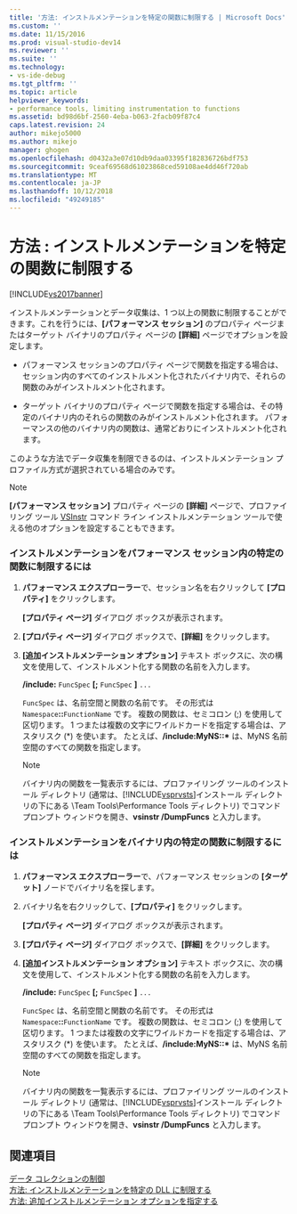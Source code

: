 ```yaml
---
title: '方法: インストルメンテーションを特定の関数に制限する | Microsoft Docs'
ms.custom: ''
ms.date: 11/15/2016
ms.prod: visual-studio-dev14
ms.reviewer: ''
ms.suite: ''
ms.technology:
- vs-ide-debug
ms.tgt_pltfrm: ''
ms.topic: article
helpviewer_keywords:
- performance tools, limiting instrumentation to functions
ms.assetid: bd98d6bf-2560-4eba-b063-2facb09f87c4
caps.latest.revision: 24
author: mikejo5000
ms.author: mikejo
manager: ghogen
ms.openlocfilehash: d0432a3e07d10db9daa03395f182836726bdf753
ms.sourcegitcommit: 9ceaf69568d61023868ced59108ae4dd46f720ab
ms.translationtype: MT
ms.contentlocale: ja-JP
ms.lasthandoff: 10/12/2018
ms.locfileid: "49249185"
---
```

# <a name="how-to-limit-instrumentation-to-specific-functions"></a>方法 : インストルメンテーションを特定の関数に制限する
[!INCLUDE[vs2017banner](../includes/vs2017banner.md)]

インストルメンテーションとデータ収集は、1 つ以上の関数に制限することができます。これを行うには、**[パフォーマンス セッション]** のプロパティ ページまたはターゲット バイナリのプロパティ ページの **[詳細]** ページでオプションを設定します。  
  
-   パフォーマンス セッションのプロパティ ページで関数を指定する場合は、セッション内のすべてのインストルメント化されたバイナリ内で、それらの関数のみがインストルメント化されます。  
  
-   ターゲット バイナリのプロパティ ページで関数を指定する場合は、その特定のバイナリ内のそれらの関数のみがインストルメント化されます。 パフォーマンスの他のバイナリ内の関数は、通常どおりにインストルメント化されます。  
  
 このような方法でデータ収集を制限できるのは、インストルメンテーション プロファイル方式が選択されている場合のみです。  
  
> [!NOTE]
>  **[パフォーマンス セッション]** プロパティ ページの **[詳細]** ページで、プロファイリング ツール [VSInstr](../profiling/vsinstr.md) コマンド ライン インストルメンテーション ツールで使える他のオプションを設定することもできます。  
  
### <a name="to-limit-instrumentation-to-specific-functions-in-a-performance-session"></a>インストルメンテーションをパフォーマンス セッション内の特定の関数に制限するには  
  
1.  **パフォーマンス エクスプローラー**で、セッション名を右クリックして **[プロパティ]** をクリックします。  
  
     **[プロパティ ページ]** ダイアログ ボックスが表示されます。  
  
2.  **[プロパティ ページ]** ダイアログ ボックスで、**[詳細]** をクリックします。  
  
3.  **[追加インストルメンテーション オプション]** テキスト ボックスに、次の構文を使用して、インストルメント化する関数の名前を入力します。  
  
     **/include:** `FuncSpec` **[;** `FuncSpec` **]** `...`  
  
     `FuncSpec` は、名前空間と関数の名前です。 その形式は `Namespace`**::**`FunctionName` です。 複数の関数は、セミコロン (;) を使用して区切ります。 1 つまたは複数の文字にワイルドカードを指定する場合は、アスタリスク (\*) を使います。 たとえば、**/include:MyNS::\*** は、MyNS 名前空間のすべての関数を指定します。  
  
    > [!NOTE]
    >  バイナリ内の関数を一覧表示するには、プロファイリング ツールのインストール ディレクトリ (通常は、[!INCLUDE[vsprvsts](../includes/vsprvsts-md.md)]インストール ディレクトリの下にある \Team Tools\Performance Tools ディレクトリ) でコマンド プロンプト ウィンドウを開き、**vsinstr /DumpFuncs** と入力します。  
  
### <a name="to-limit-instrumentation-to-specific-functions-in-a-binary"></a>インストルメンテーションをバイナリ内の特定の関数に制限するには  
  
1.  **パフォーマンス エクスプローラー**で、パフォーマンス セッションの **[ターゲット]** ノードでバイナリ名を探します。  
  
2.  バイナリ名を右クリックして、**[プロパティ]** をクリックします。  
  
     **[プロパティ ページ]** ダイアログ ボックスが表示されます。  
  
3.  **[プロパティ ページ]** ダイアログ ボックスで、**[詳細]** をクリックします。  
  
4.  **[追加インストルメンテーション オプション]** テキスト ボックスに、次の構文を使用して、インストルメント化する関数の名前を入力します。  
  
     **/include:** `FuncSpec` **[;** `FuncSpec` **]** `...`  
  
     `FuncSpec` は、名前空間と関数の名前です。 その形式は `Namespace`**::**`FunctionName` です。 複数の関数は、セミコロン (;) を使用して区切ります。 1 つまたは複数の文字にワイルドカードを指定する場合は、アスタリスク (\*) を使います。 たとえば、**/include:MyNS::\*** は、MyNS 名前空間のすべての関数を指定します。  
  
    > [!NOTE]
    >  バイナリ内の関数を一覧表示するには、プロファイリング ツールのインストール ディレクトリ (通常は、[!INCLUDE[vsprvsts](../includes/vsprvsts-md.md)]インストール ディレクトリの下にある \Team Tools\Performance Tools ディレクトリ) でコマンド プロンプト ウィンドウを開き、**vsinstr /DumpFuncs** と入力します。  
  
## <a name="see-also"></a>関連項目  
 [データ コレクションの制御](../profiling/controlling-data-collection.md)   
 [方法: インストルメンテーションを特定の DLL に制限する](../profiling/how-to-limit-instrumentation-to-specific-dlls.md)   
 [方法: 追加インストルメンテーション オプションを指定する](../profiling/how-to-specify-additional-instrumentation-options.md)



